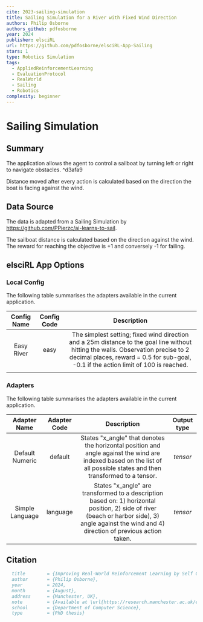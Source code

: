 ```yaml
---
cite: 2023-sailing-simulation
title: Sailing Simulation for a River with Fixed Wind Direction
authors: Philip Osborne
authors_github: pdfosborne
year: 2024
publisher: elsciRL
url: https://github.com/pdfosborne/elsciRL-App-Sailing
stars: 1
type: Robotics Simulation
tags:
  - AppliedReinforcementLearning
  - EvaluationProtocol
  - RealWorld
  - Sailing
  - Robotics
complexity: beginner
---
```


# Sailing Simulation

## Summary
The application allows the agent to control a sailboat by turning left or right to navigate obstacles. ^d3afa9

Distance moved after every action is calculated based on the direction the boat is facing against the wind. 

## Data Source
The data is adapted from a Sailing Simulation by https://github.com/PPierzc/ai-learns-to-sail.

The sailboat distance is calculated based on the direction against the wind. The reward for reaching the objective is +1 and conversely -1 for failing.   

## elsciRL App  Options

### Local Config

The following table summarises the adapters available in the current application.


| Config Name | Config Code |                                                                                             Description                                                                                              |
|:------------:|:------------:|:----------------------------------------------------------------------------------------------------------------------------------------------------------------------------------------------------:|
|  Easy River  |     easy     | The simplest setting; fixed wind direction and a 25m distance to the goal line without hitting the walls. Observation precise to 2 decimal places, reward = 0.5 for sub-goal, -0.1 if the action limit of 100 is reached. |
|              |              |                                                                                                                                                                                                      |


### Adapters

The following table summarises the adapters available in the current application.


|  Adapter Name   | Adapter Code |                                                                                            Description                                                                                            | Output type |
|:---------------:|:------------:|:-------------------------------------------------------------------------------------------------------------------------------------------------------------------------------------------------:|:-----------:|
| Default Numeric |   default    |              States "x_angle" that denotes the horizontal position and angle against the wind are indexed based on the list of all possible states and then transformed to a tensor.              |  $tensor$   |
| Simple Language |   language   | States "x_angle" are transformed to a description based on: 1) horizontal position, 2) side of river (beach or harbor side), 3) angle against the wind and 4) direction of previous action taken. |  $tensor$   |


## Citation

```bibtex
  title        = {Improving Real-World Reinforcement Learning by Self Completing Human Instructions on Rule Defined Language},  
  author       = {Philip Osborne},  
  year         = 2024,  
  month        = {August},  
  address      = {Manchester, UK},  
  note         = {Available at \url{https://research.manchester.ac.uk/en/studentTheses/improving-real-world-reinforcement-learning-by-self-completing-hu}},  
  school       = {Department of Computer Science},  
  type         = {PhD thesis}
```
